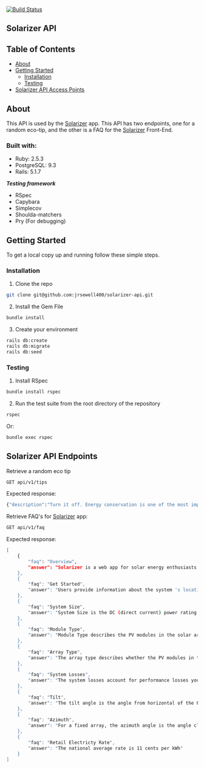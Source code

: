 [![Build Status](https://travis-ci.com/jrsewell400/solarizer-api.svg?branch=master)](https://travis-ci.com/github/adumortier/gardenthat)
## Solarizer API

## Table of Contents

* [About](#about)
* [Getting Started](#getting-started)
  * [Installation](#installation)
  * [Testing](#testing)
* [Solarizer API Access Points](#solarizer-api-endpoints)

## About

This API is used by the [Solarizer](https://github.com/PaulDebevec/solarizer) app. This API has two endpoints, one for a random eco-tip, and the other is a FAQ for the [Solarizer](https://github.com/PaulDebevec/solarizer) Front-End.

### Built with:

- Ruby: 2.5.3
- PostgreSQL: 9.3
- Rails: 5.1.7

***Testing framework***
- RSpec
- Capybara
- Simplecov
- Shoulda-matchers
- Pry (For debugging)

## Getting Started

To get a local copy up and running follow these simple steps. 

### Installation

1. Clone the repo
```sh
git clone git@github.com:jrsewell400/solarizer-api.git
```
2. Install the Gem File
```sh
bundle install
```
3. Create your environment
```sh
rails db:create
rails db:migrate
rails db:seed
```

### Testing

1. Install RSpec

```sh
bundle install rspec
```
2. Run the test suite from the root directory of the repository

```sh
rspec 
```
Or:

```sh
bundle exec rspec 
```

## Solarizer API Endpoints

Retrieve a random eco tip
```sh
GET api/v1/tips
```
Expected response: 
```sh
{"description":"Turn it off. Energy conservation is one of the most important things you can do to reduce your carbon footprint."}
```
Retrieve FAQ's for [Solarizer](https://github.com/PaulDebevec/solarizer) app:
```sh
GET api/v1/faq
```
Expected response: 
```sh
[
    {
        "faq": "Overview",
        "answer": "Solarizer is a web app for solar energy enthusiasts seeking estimates on electricity production of a photovoltaic (PV) system based on a few simple inputs."
    },
    {
        "faq": "Get Started",
        "answer": "Users provide information about the system 's location, basic design parameters, and an optional historical monthly energy usage. Solarizer calculates estimates of the system 's annual and monthly electricity production, and an estimate of the value of that electricity."
    },
    {
        "faq": "System Size",
        "answer": "System Size is the DC (direct current) power rating of the PV array in kilowatts (kW) at standard test conditions. The default size if usually 4kW."
    },
    {
        "faq": "Module Type",
        "answer": "Module Type describes the PV modules in the solar array.  Most module types will be Standard."
    },
    {
        "faq": "Array Type",
        "answer": "The array type describes whether the PV modules in the array are fixed, or whether they move to track the movement of the sun across the sky with one or two axes of rotation. The default value is for a fixed array, For systems with fixed arrays, you can choose between an open rack or a roof mount option. The open rack option is appropriate for ground-mounted systems"
    },
    {
        "faq": "System Losses",
        "answer": "The system losses account for performance losses you would expect in a real system that are not explicitly calculated by Solarizer. Several categories make up the system losses, including soiling, shading, snow, and more.  The default system loss percentage is 14%"
    },
    {
        "faq": "Tilt",
        "answer": "The tilt angle is the angle from horizontal of the PV modules in the array. For a fixed array, the tilt angle is genereally between 0-45%. The default value is 20 degrees."
    },
    {
        "faq": "Azimuth",
        "answer": "For a fixed array, the azimuth angle is the angle clockwise from true north describing the direction that the array faces. An azimuth angle of 180° is for a south-facing array, and an azimuth angle of zero degrees is for a north-facing array. For reference: N = 0°, NE = 45°, E = 90°, SE = 135°, S = 180°, SW = 225°, W = 270°, SW = 315 °"
    },
    {
        "faq": "Retail Electricty Rate",
        "answer": "The national average rate is 11 cents per kWh"
    }
]

```
